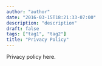 ```yaml
---
author: "author"
date: "2016-03-15T18:21:33-07:00"
description: "description"
draft: false
tags: ["tag1", "tag2"]
title: "Privacy Policy"
---
```


Privacy policy here.
